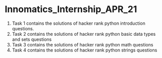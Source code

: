 # Innomatics_Internship_APR_21
1. Task 1 contains the solutions of hacker rank python introduction questions.
2. Task 2 contains the solutions of hacker rank python basic data types and sets questions
3. Task 3 contains the solutions of hacker rank python math questions
4. Task 4 contains the solutions of hacker rank python strings questions
